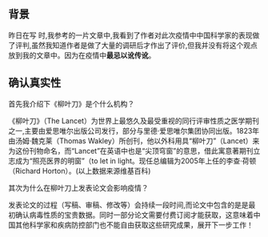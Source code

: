 
## 背景
昨日在写 时,我参考的一片文章中,我看到了作者对此次疫情中中国科学家的表现做了评判,虽然我知道作者是做了大量的调研后才作出了评价,但我并没有将这个观点放到我的文章中。因为在疫情中**最忌以讹传讹**。

## 确认真实性

首先我介绍下《柳叶刀》是个什么机构？

《柳叶刀》（The Lancet）为世界上最悠久及最受重视的同行评审性质之医学期刊之一,主要由爱思唯尔出版公司发行，部分与里德·爱思唯尔集团协同出版。1823年由汤姆·魏克莱（Thomas Wakley）所创刊，他以外科用具“柳叶刀”（Lancet）来为这份刊物命名，而“Lancet”在英语中也是“尖顶穹窗”的意思，借此寓意著期刊立志成为“照亮医界的明窗”（to let in light。现任总编辑为2005年上任的李查·荷顿（Richard Horton）。(以上数据来源维基百科)

其次为什么在柳叶刀上发表论文会影响疫情？

发表论文的过程（写稿、审稿、修改等）会持续一段时间,而论文中包含的是是最初确认病毒性质的宝贵数据。同时一部分论文需要付费订阅才能获取，这意味着中国其他科学家和疾病防控部门也不能自由获取这些研究成果，展开下一步工作！
